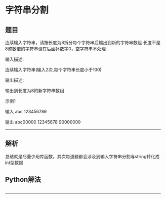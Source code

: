 # 字符串分割

## 题目

连续输入字符串，请按长度为8拆分每个字符串后输出到新的字符串数组
长度不是8整数倍的字符串请在后面补数字0，空字符串不处理

输入描述:

连续输入字符串(输入2次,每个字符串长度小于100)

输出描述:

输出到长度为8的新字符串数组

示例1

输入
abc
123456789

输出
abc00000
12345678
90000000

---

## 解析

总结就是尽量少用库函数，其次每道题都会涉及到输入字符串分割与string转化成int型数据

## Python解法

```

```




















---
